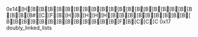0x14[H[B[B[B[B[B[B[B[B[B[B[B[B[B[B[B[B[B[B[B[B[B[B#[C[F[B[H[B[H[H[H[B[B[B[B[B[B[B[B[B[B[B[B[B[B[B[B[B[B[B[B[B[B[F[B[C[C[C 0x17 doubly_linked_lists
